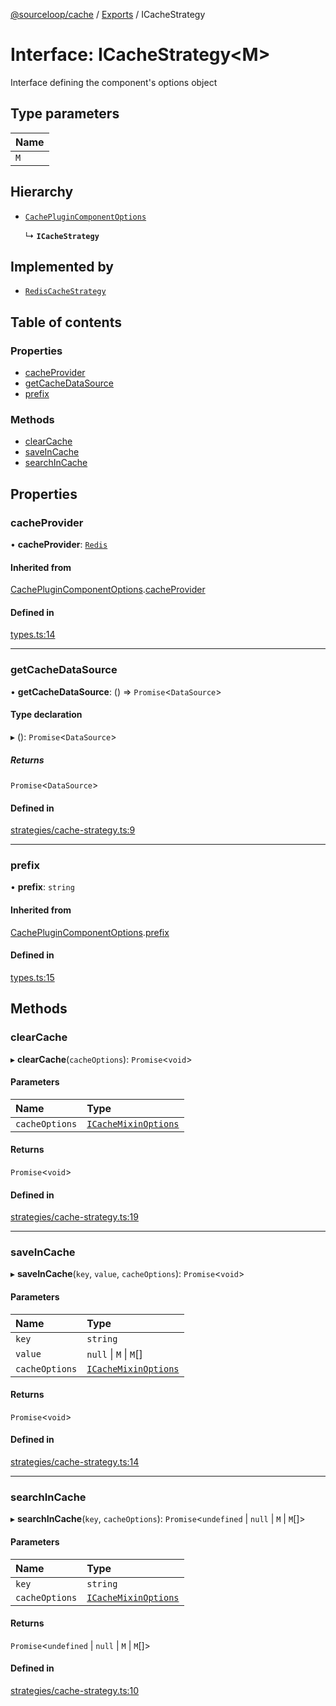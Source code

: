 [@sourceloop/cache](../README.md) / [Exports](../modules.md) / ICacheStrategy

# Interface: ICacheStrategy<M\>

Interface defining the component's options object

## Type parameters

| Name |
| :------ |
| `M` |

## Hierarchy

- [`CachePluginComponentOptions`](CachePluginComponentOptions.md)

  ↳ **`ICacheStrategy`**

## Implemented by

- [`RedisCacheStrategy`](../classes/RedisCacheStrategy.md)

## Table of contents

### Properties

- [cacheProvider](ICacheStrategy.md#cacheprovider)
- [getCacheDataSource](ICacheStrategy.md#getcachedatasource)
- [prefix](ICacheStrategy.md#prefix)

### Methods

- [clearCache](ICacheStrategy.md#clearcache)
- [saveInCache](ICacheStrategy.md#saveincache)
- [searchInCache](ICacheStrategy.md#searchincache)

## Properties

### cacheProvider

• **cacheProvider**: [`Redis`](../enums/CacheStrategyTypes.md#redis)

#### Inherited from

[CachePluginComponentOptions](CachePluginComponentOptions.md).[cacheProvider](CachePluginComponentOptions.md#cacheprovider)

#### Defined in

[types.ts:14](https://github.com/codeweb05/repo1/blob/ea19add/packages/cache/src/types.ts#L14)

___

### getCacheDataSource

• **getCacheDataSource**: () => `Promise`<`DataSource`\>

#### Type declaration

▸ (): `Promise`<`DataSource`\>

##### Returns

`Promise`<`DataSource`\>

#### Defined in

[strategies/cache-strategy.ts:9](https://github.com/codeweb05/repo1/blob/ea19add/packages/cache/src/strategies/cache-strategy.ts#L9)

___

### prefix

• **prefix**: `string`

#### Inherited from

[CachePluginComponentOptions](CachePluginComponentOptions.md).[prefix](CachePluginComponentOptions.md#prefix)

#### Defined in

[types.ts:15](https://github.com/codeweb05/repo1/blob/ea19add/packages/cache/src/types.ts#L15)

## Methods

### clearCache

▸ **clearCache**(`cacheOptions`): `Promise`<`void`\>

#### Parameters

| Name | Type |
| :------ | :------ |
| `cacheOptions` | [`ICacheMixinOptions`](ICacheMixinOptions.md) |

#### Returns

`Promise`<`void`\>

#### Defined in

[strategies/cache-strategy.ts:19](https://github.com/codeweb05/repo1/blob/ea19add/packages/cache/src/strategies/cache-strategy.ts#L19)

___

### saveInCache

▸ **saveInCache**(`key`, `value`, `cacheOptions`): `Promise`<`void`\>

#### Parameters

| Name | Type |
| :------ | :------ |
| `key` | `string` |
| `value` | ``null`` \| `M` \| `M`[] |
| `cacheOptions` | [`ICacheMixinOptions`](ICacheMixinOptions.md) |

#### Returns

`Promise`<`void`\>

#### Defined in

[strategies/cache-strategy.ts:14](https://github.com/codeweb05/repo1/blob/ea19add/packages/cache/src/strategies/cache-strategy.ts#L14)

___

### searchInCache

▸ **searchInCache**(`key`, `cacheOptions`): `Promise`<`undefined` \| ``null`` \| `M` \| `M`[]\>

#### Parameters

| Name | Type |
| :------ | :------ |
| `key` | `string` |
| `cacheOptions` | [`ICacheMixinOptions`](ICacheMixinOptions.md) |

#### Returns

`Promise`<`undefined` \| ``null`` \| `M` \| `M`[]\>

#### Defined in

[strategies/cache-strategy.ts:10](https://github.com/codeweb05/repo1/blob/ea19add/packages/cache/src/strategies/cache-strategy.ts#L10)
